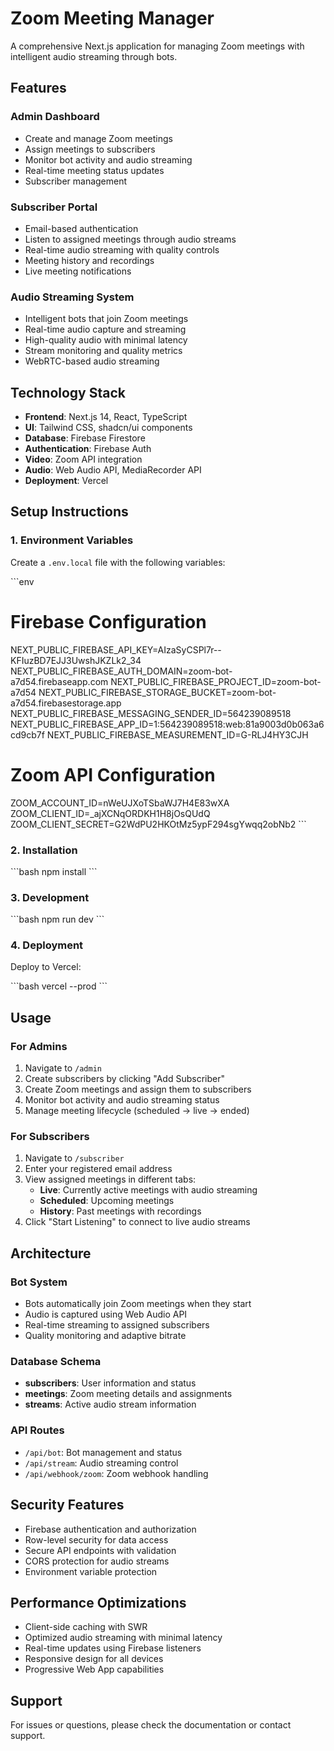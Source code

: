 # Zoom Meeting Manager

A comprehensive Next.js application for managing Zoom meetings with intelligent audio streaming through bots.

## Features

### Admin Dashboard
- Create and manage Zoom meetings
- Assign meetings to subscribers
- Monitor bot activity and audio streaming
- Real-time meeting status updates
- Subscriber management

### Subscriber Portal
- Email-based authentication
- Listen to assigned meetings through audio streams
- Real-time audio streaming with quality controls
- Meeting history and recordings
- Live meeting notifications

### Audio Streaming System
- Intelligent bots that join Zoom meetings
- Real-time audio capture and streaming
- High-quality audio with minimal latency
- Stream monitoring and quality metrics
- WebRTC-based audio streaming

## Technology Stack

- **Frontend**: Next.js 14, React, TypeScript
- **UI**: Tailwind CSS, shadcn/ui components
- **Database**: Firebase Firestore
- **Authentication**: Firebase Auth
- **Video**: Zoom API integration
- **Audio**: Web Audio API, MediaRecorder API
- **Deployment**: Vercel

## Setup Instructions

### 1. Environment Variables

Create a `.env.local` file with the following variables:

\`\`\`env
# Firebase Configuration
NEXT_PUBLIC_FIREBASE_API_KEY=AIzaSyCSPl7r--KFIuzBD7EJJ3UwshJKZLk2_34
NEXT_PUBLIC_FIREBASE_AUTH_DOMAIN=zoom-bot-a7d54.firebaseapp.com
NEXT_PUBLIC_FIREBASE_PROJECT_ID=zoom-bot-a7d54
NEXT_PUBLIC_FIREBASE_STORAGE_BUCKET=zoom-bot-a7d54.firebasestorage.app
NEXT_PUBLIC_FIREBASE_MESSAGING_SENDER_ID=564239089518
NEXT_PUBLIC_FIREBASE_APP_ID=1:564239089518:web:81a9003d0b063a6cd9cb7f
NEXT_PUBLIC_FIREBASE_MEASUREMENT_ID=G-RLJ4HY3CJH

# Zoom API Configuration
ZOOM_ACCOUNT_ID=nWeUJXoTSbaWJ7H4E83wXA
ZOOM_CLIENT_ID=_ajXCNqORDKH1H8jOsQUdQ
ZOOM_CLIENT_SECRET=G2WdPU2HKOtMz5ypF294sgYwqq2obNb2
\`\`\`

### 2. Installation

\`\`\`bash
npm install
\`\`\`

### 3. Development

\`\`\`bash
npm run dev
\`\`\`

### 4. Deployment

Deploy to Vercel:

\`\`\`bash
vercel --prod
\`\`\`

## Usage

### For Admins

1. Navigate to `/admin`
2. Create subscribers by clicking "Add Subscriber"
3. Create Zoom meetings and assign them to subscribers
4. Monitor bot activity and audio streaming status
5. Manage meeting lifecycle (scheduled → live → ended)

### For Subscribers

1. Navigate to `/subscriber`
2. Enter your registered email address
3. View assigned meetings in different tabs:
   - **Live**: Currently active meetings with audio streaming
   - **Scheduled**: Upcoming meetings
   - **History**: Past meetings with recordings
4. Click "Start Listening" to connect to live audio streams

## Architecture

### Bot System
- Bots automatically join Zoom meetings when they start
- Audio is captured using Web Audio API
- Real-time streaming to assigned subscribers
- Quality monitoring and adaptive bitrate

### Database Schema
- **subscribers**: User information and status
- **meetings**: Zoom meeting details and assignments
- **streams**: Active audio stream information

### API Routes
- `/api/bot`: Bot management and status
- `/api/stream`: Audio streaming control
- `/api/webhook/zoom`: Zoom webhook handling

## Security Features

- Firebase authentication and authorization
- Row-level security for data access
- Secure API endpoints with validation
- CORS protection for audio streams
- Environment variable protection

## Performance Optimizations

- Client-side caching with SWR
- Optimized audio streaming with minimal latency
- Real-time updates using Firebase listeners
- Responsive design for all devices
- Progressive Web App capabilities

## Support

For issues or questions, please check the documentation or contact support.
